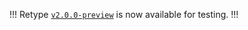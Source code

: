 
<!-- start of _includes/top.md -->
!!!
Retype [`v2.0.0-preview`](https://github.com/retypeapp/retype/discussions/287#discussioncomment-2321442) is now available for testing.
!!!
<!-- end of _includes/top.md -->
